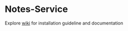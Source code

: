 ﻿# Notes-Service
Explore [wiki](https://github.com/Bellkross/Notes-Service/wiki) for installation guideline and documentation
